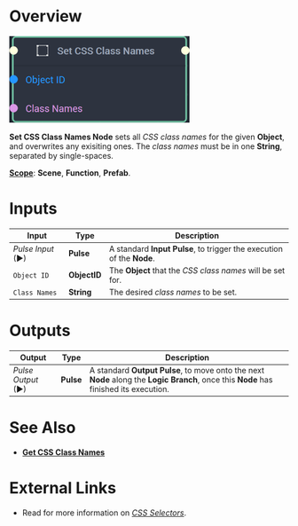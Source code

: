 # Overview

![The Set CSS Class Names Node.](../../../.gitbook/assets/setcssclassnamesnode20241.png)

**Set CSS Class Names Node** sets all *CSS class names* for the given **Object**, and overwrites any exisiting ones. The *class names* must be in one **String**, separated by single-spaces. 

[**Scope**](../../overview.md#scopes): **Scene**, **Function**, **Prefab**.


# Inputs

|Input|Type|Description|
|---|---|---|
|*Pulse Input* (►)|**Pulse**|A standard **Input Pulse**, to trigger the execution of the **Node**.|
|`Object ID`|**ObjectID**|The **Object** that the *CSS class names* will be set for.|
|`Class Names`|**String**|The desired *class names* to be set.|

# Outputs

|Output|Type|Description|
|---|---|---|
|*Pulse Output* (►)|**Pulse**|A standard **Output Pulse**, to move onto the next **Node** along the **Logic Branch**, once this **Node** has finished its execution.|

# See Also

* [**Get CSS Class Names**](getcssclassnames.md)

# External Links

* Read for more information on [*CSS Selectors*](https://en.wikipedia.org/wiki/CSS#Selector).







